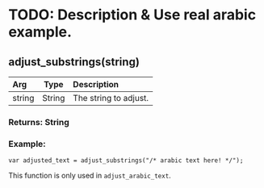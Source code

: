 # TODO: Description & Use real arabic example.

## adjust_substrings(string)

|Arg|Type|Description|
|:--|---|:--|
|string|String|The string to adjust.|

### Returns: String
### Example:
```
var adjusted_text = adjust_substrings("/* arabic text here! */");
```

This function is only used in `adjust_arabic_text`.